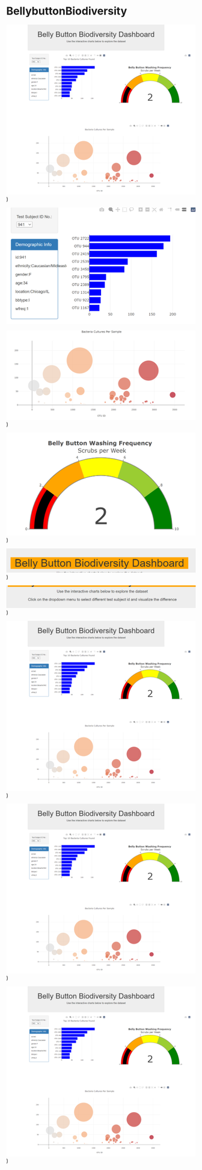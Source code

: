 # BellybuttonBiodiversity

![png_ Bellybuttondashboard](https://github.com/Ruma-T/BellybuttonBiodiversity/blob/main/Resources/Bellybuttondashboard.PNG)
)

![png_ barh](https://github.com/Ruma-T/BellybuttonBiodiversity/blob/main/Resources/barh.PNG
)

![png_ Bubble%20chart](https://github.com/Ruma-T/BellybuttonBiodiversity/blob/main/Resources/Bubble%20chart.PNG)
)

![png_ Gauge%20chart](https://github.com/Ruma-T/BellybuttonBiodiversity/blob/main/Resources/Gauge%20chart.PNG)
)

![png_ Orange%20background](https://github.com/Ruma-T/BellybuttonBiodiversity/blob/main/Resources/Orange%20background.PNG)
)

![png_ Added%20text](https://github.com/Ruma-T/BellybuttonBiodiversity/blob/main/Resources/Added%20text.PNG)
)

![png_ Bellybuttondashboard](https://github.com/Ruma-T/BellybuttonBiodiversity/blob/main/Resources/Bellybuttondashboard.PNG)
)

![png_ Bellybuttondashboard](https://github.com/Ruma-T/BellybuttonBiodiversity/blob/main/Resources/Bellybuttondashboard.PNG)
)

![png_ Bellybuttondashboard](https://github.com/Ruma-T/BellybuttonBiodiversity/blob/main/Resources/Bellybuttondashboard.PNG)
)
